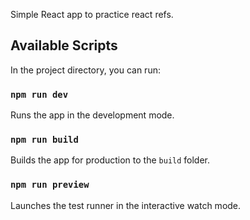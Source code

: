 Simple React app to practice react refs.

## Available Scripts

In the project directory, you can run:

### `npm run dev`

Runs the app in the development mode.

### `npm run build`

Builds the app for production to the `build` folder.

### `npm run preview`

Launches the test runner in the interactive watch mode.

